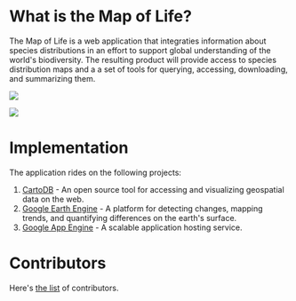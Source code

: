 # What is the Map of Life?

The Map of Life is a web application that integraties information about species distributions in an effort to support global understanding of the world's biodiversity. The resulting product will provide access to species distribution maps and a a set of tools for querying, accessing, downloading, and summarizing them. 

![](http://i.imgur.com/R4WEC.jpg)

![](http://i.imgur.com/Qx869.jpg)

# Implementation

The application rides on the following projects:

1. [CartoDB](https://github.com/vizzuality/cartodb) - An open source tool for accessing and visualizing geospatial data on the web.
2. [Google Earth Engine](http://earthengine.google.org) - A platform for detecting changes, mapping trends, and quantifying differences on the earth's surface.
3. [Google App Engine](http://code.google.com/appengine) - A scalable application hosting service.

# Contributors

Here's [the list](https://github.com/MapofLife/MOL/contributors) of contributors.